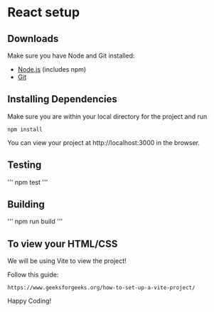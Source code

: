 # React setup

## Downloads

Make sure you have Node and Git installed:
- [Node.js](https://nodejs.org/) (includes npm)
- [Git](https://git-scm.com/)

## Installing Dependencies
Make sure you are within your local directory for the project and run
```
npm install
```

You can view your project at  http://localhost:3000  in the browser.

## Testing

'''
npm test
'''

## Building

'''
npm run build
'''

## To view your HTML/CSS
We will be using Vite to view the project!

Follow this guide:
```
https://www.geeksforgeeks.org/how-to-set-up-a-vite-project/
```

Happy Coding!




